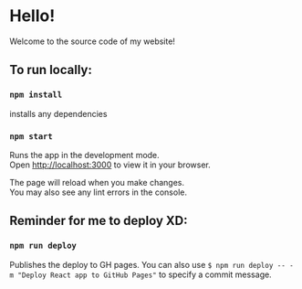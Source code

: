 # Hello! 
Welcome to the source code of my website!

## To run locally:

### `npm install`
installs any dependencies

### `npm start`
Runs the app in the development mode.\
Open [http://localhost:3000](http://localhost:3000) to view it in your browser.

The page will reload when you make changes.\
You may also see any lint errors in the console.

## Reminder for me to deploy XD:
### `npm run deploy`
Publishes the deploy to GH pages. You can also use `$ npm run deploy -- -m "Deploy React app to GitHub Pages"` to specify a commit message.